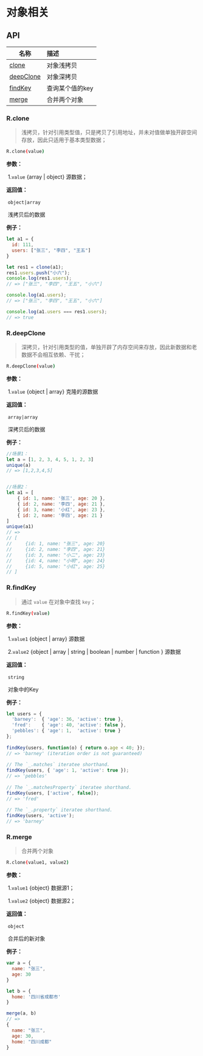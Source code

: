 # 对象相关

## API



| 名称                                 | 描述            |
| ------------------------------------ | :-------------- |
| <a href="#r-clone">clone</a>         | 对象浅拷贝      |
| <a href="#r-deepclone">deepClone</a> | 对象深拷贝      |
| <a href="#r-findkey">findKey</a>     | 查询某个值的key |
| <a href="#r-merge">merge</a>         | 合并两个对象    |

### R.clone

> 浅拷贝，针对引用类型值，只是拷贝了引用地址，并未对值做单独开辟空间存放，因此只适用于基本类型数据；

```bash
R.clone(value)
```

**参数：**

​	1.`value` {array | object} 源数据；

**返回值：**

​	`object|array`

​	浅拷贝后的数据

 **例子：**

```javascript
let a1 = {
  id: 111,
  users: ["张三", "李四", "王五"]
}

let res1 = clone(a1);
res1.users.push("小六");
console.log(res1.users);
// => ["张三", "李四", "王五", "小六"]

console.log(a1.users);
// => ["张三", "李四", "王五", "小六"]

console.log(a1.users === res1.users);
// => true

```



### R.deepClone

> 深拷贝，针对引用类型的值，单独开辟了内存空间来存放，因此新数据和老数据不会相互依赖、干扰；

```bash
R.deepClone(value)
```

**参数：**

​	1.`value` {object | array} 克隆的源数据

**返回值：**

​	`array|array`

​	深拷贝后的数据

 **例子：**

```javascript
//场景1：
let a = [1, 2, 3, 4, 5, 1, 2, 3]
unique(a)
// => [1,2,3,4,5]


//场景2：
let a1 = [
    { id: 1, name: '张三', age: 20 },
    { id: 2, name: '李四', age: 21 },
    { id: 3, name: '小红', age: 23 },
    { id: 2, name: '李四', age: 21 }
]
unique(a1)
// => 
// [
//     {id: 1, name: "张三", age: 20}
//     {id: 2, name: "李四", age: 21}
//     {id: 3, name: "小二", age: 23}
//     {id: 4, name: "小明", age: 24}
//     {id: 5, name: "小红", age: 25}
// ]
```



### R.findKey

> 通过 `value` 在对象中查找 `key`；

```bash
R.findKey(value)
```

**参数：**

​	1.`value1` {object | array} 源数据

​	2.`value2` {object | array | string | boolean | number | function } 源数据

**返回值：**

​	`string`

​	对象中的Key

 **例子：**

```javascript
let users = {
  'barney':  { 'age': 36, 'active': true },
  'fred':    { 'age': 40, 'active': false },
  'pebbles': { 'age': 1,  'active': true }
};
 
findKey(users, function(o) { return o.age < 40; });
// => 'barney' (iteration order is not guaranteed)
 
// The `_.matches` iteratee shorthand.
findKey(users, { 'age': 1, 'active': true });
// => 'pebbles'
 
// The `_.matchesProperty` iteratee shorthand.
findKey(users, ['active', false]);
// => 'fred'
 
// The `_.property` iteratee shorthand.
findKey(users, 'active');
// => 'barney'
```





### R.merge

> 合并两个对象

```bash
R.clone(value1, value2)
```

**参数：**

​	1.`value1` {object} 数据源1；

​	1.`value2` {object} 数据源2；

**返回值：**

​	`object`

​	合并后的新对象

 **例子：**

```javascript
var a = {
  name: "张三",
  age: 30
}

let b = {
  home: '四川省成都市'
}

merge(a, b)
// => 
{
  name: "张三",
  age: 30,
  home: "四川成都"  
}

```

